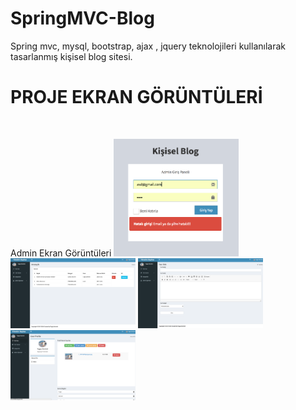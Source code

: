 # SpringMVC-Blog
Spring mvc, mysql, bootstrap, ajax , jquery teknolojileri kullanılarak tasarlanmış kişisel blog sitesi.

# PROJE EKRAN GÖRÜNTÜLERİ

<br>

<p>
  Admin Ekran Görüntüleri
<a href="https://github.com/lerime/SpringMVC-Blog/blob/master/src/main/webapp/resources/Ekran%20Goruntuleri/giris.png" target="_blank">
<img src="https://github.com/lerime/SpringMVC-Blog/blob/master/src/main/webapp/resources/Ekran%20Goruntuleri/giris.png" width="200" style="max-width:100%;"></a>


<a href="https://github.com/lerime/SpringMVC-Blog/blob/master/src/main/webapp/resources/Ekran%20Goruntuleri/admin-anasayfa.png" target="_blank">
<img src="https://github.com/lerime/SpringMVC-Blog/blob/master/src/main/webapp/resources/Ekran%20Goruntuleri/admin-anasayfa.png" width="200" style="max-width:100%;"></a>

<a href="https://github.com/lerime/SpringMVC-Blog/blob/master/src/main/webapp/resources/Ekran%20Goruntuleri/yaziekle.png" target="_blank">
<img src="https://github.com/lerime/SpringMVC-Blog/blob/master/src/main/webapp/resources/Ekran%20Goruntuleri/yaziekle.png" width="200" style="max-width:100%;"></a>

<a href="https://github.com/lerime/SpringMVC-Blog/blob/master/src/main/webapp/resources/Ekran%20Goruntuleri/userprofile.png" target="_blank">
<img src="https://github.com/lerime/SpringMVC-Blog/blob/master/src/main/webapp/resources/Ekran%20Goruntuleri/userprofile.png" width="200" style="max-width:100%;"></a>
